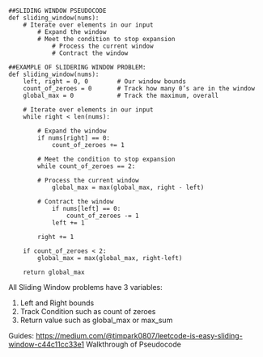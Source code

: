 ```
##SLIDING WINDOW PSEUDOCODE
def sliding_window(nums):
    # Iterate over elements in our input
        # Expand the window
        # Meet the condition to stop expansion
            # Process the current window   
            # Contract the window
```

```
##EXAMPLE OF SLIDERING WINDOW PROBLEM:
def sliding_window(nums):
    left, right = 0, 0        # Our window bounds
    count_of_zeroes = 0       # Track how many 0’s are in the window
    global_max = 0            # Track the maximum, overall

    # Iterate over elements in our input
    while right < len(nums):

        # Expand the window 
        if nums[right] == 0:        
            count_of_zeroes += 1

        # Meet the condition to stop expansion
        while count_of_zeroes == 2:

        # Process the current window
            global_max = max(global_max, right - left)

        # Contract the window
            if nums[left] == 0:
                count_of_zeroes -= 1
            left += 1

        right += 1

    if count_of_zeroes < 2:
        global_max = max(global_max, right-left)
        
    return global_max
```

All Sliding Window problems have 3 variables:
1. Left and Right bounds
2. Track Condition such as count of zeroes
3. Return value such as global_max or max_sum

Guides:
https://medium.com/@timpark0807/leetcode-is-easy-sliding-window-c44c11cc33e1
Walkthrough of Pseudocode